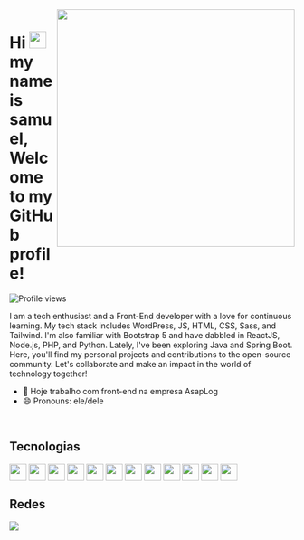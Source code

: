 <img align="right" height="420em" src="https://raw.githubusercontent.com/gist/SamuelFreitasSouza/4b386d3b489cd5d8eeaf79fe6b3604b5/raw/fab71b9b959772d82a1e3f637612e6cb567ab79d/githubcard.svg" />

<h1 align="left">Hi <img src="https://raw.githubusercontent.com/kaueMarques/kaueMarques/master/hi.gif" height="30px"> my name is samuel, Welcome to my GitHub profile!</h1>
<p align="left"> <img src="https://komarev.com/ghpvc/?username=SamuelFreitasSouza&color=yellow" alt="Profile views" /> </p>
 I am a tech enthusiast and a Front-End developer with a love for continuous learning. My tech stack includes WordPress, JS, HTML, CSS, Sass, and Tailwind. I'm also familiar with Bootstrap 5 and have dabbled in ReactJS, Node.js, PHP, and Python. Lately, I've been exploring Java and Spring Boot. Here, you'll find my personal projects and contributions to the open-source community. Let's collaborate and make an impact in the world of technology together!

 
- 🔭 Hoje trabalho com front-end na empresa AsapLog
- 😄 Pronouns: ele/dele



<div style="display: inline_block"><br>
  <h2>Tecnologias</h2>
  <img align="center" height="30" width="30" src="https://cdn.jsdelivr.net/gh/devicons/devicon/icons/html5/html5-original.svg" />
  <img align="center" height="30" width="30" src="https://cdn.jsdelivr.net/gh/devicons/devicon/icons/css3/css3-original.svg" />
  <img align="center" height="30" width="30" src="https://cdn.jsdelivr.net/gh/devicons/devicon/icons/sass/sass-original.svg" />
  <img align="center" height="30" width="30" src="https://cdn.jsdelivr.net/gh/devicons/devicon/icons/tailwindcss/tailwindcss-plain.svg" />
  <img align="center" height="30" width="30" src="https://cdn.jsdelivr.net/gh/devicons/devicon/icons/bootstrap/bootstrap-original.svg" /> 
  <img align="center" height="30" width="30" src="https://cdn.jsdelivr.net/gh/devicons/devicon/icons/figma/figma-original.svg" />
  <img align="center" height="30" width="30" src="https://cdn.jsdelivr.net/gh/devicons/devicon/icons/gimp/gimp-original.svg" />
  <img align="center" height="30" width="30" src="https://cdn.jsdelivr.net/gh/devicons/devicon/icons/photoshop/photoshop-plain.svg" />
  <img align="center" height="30" width="30" src="https://cdn.jsdelivr.net/gh/devicons/devicon/icons/javascript/javascript-original.svg" />
  <img align="center" height="30" width="30" src="https://cdn.jsdelivr.net/gh/devicons/devicon/icons/react/react-original.svg" />
  <img align="center" height="30" width="30" src="https://cdn.jsdelivr.net/gh/devicons/devicon/icons/wordpress/wordpress-original.svg" />
  <img align="center" height="30" width="30" src="https://cdn.jsdelivr.net/gh/devicons/devicon/icons/vuejs/vuejs-original.svg" />
          
                                             
</div>
   
<div>
  <h2>Redes</h2>
  <a href="https://www.linkedin.com/in/samuel-freitas-944288180/"><img src="https://img.shields.io/badge/LinkedIn-0077B5?style=for-the-badge&logo=linkedin&logoColor=white"></a>
</div>

